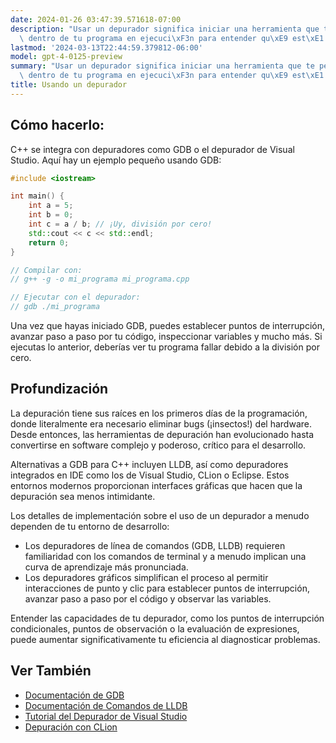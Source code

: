 ```yaml
---
date: 2024-01-26 03:47:39.571618-07:00
description: "Usar un depurador significa iniciar una herramienta que te permite observar\
  \ dentro de tu programa en ejecuci\xF3n para entender qu\xE9 est\xE1 sucediendo\u2026"
lastmod: '2024-03-13T22:44:59.379812-06:00'
model: gpt-4-0125-preview
summary: "Usar un depurador significa iniciar una herramienta que te permite observar\
  \ dentro de tu programa en ejecuci\xF3n para entender qu\xE9 est\xE1 sucediendo\u2026"
title: Usando un depurador
---
```


## Cómo hacerlo:
C++ se integra con depuradores como GDB o el depurador de Visual Studio. Aquí hay un ejemplo pequeño usando GDB:

```C++
#include <iostream>

int main() {
    int a = 5;
    int b = 0;
    int c = a / b; // ¡Uy, división por cero!
    std::cout << c << std::endl;
    return 0;
}

// Compilar con:
// g++ -g -o mi_programa mi_programa.cpp

// Ejecutar con el depurador:
// gdb ./mi_programa
```

Una vez que hayas iniciado GDB, puedes establecer puntos de interrupción, avanzar paso a paso por tu código, inspeccionar variables y mucho más. Si ejecutas lo anterior, deberías ver tu programa fallar debido a la división por cero.

## Profundización
La depuración tiene sus raíces en los primeros días de la programación, donde literalmente era necesario eliminar bugs (¡insectos!) del hardware. Desde entonces, las herramientas de depuración han evolucionado hasta convertirse en software complejo y poderoso, crítico para el desarrollo.

Alternativas a GDB para C++ incluyen LLDB, así como depuradores integrados en IDE como los de Visual Studio, CLion o Eclipse. Estos entornos modernos proporcionan interfaces gráficas que hacen que la depuración sea menos intimidante.

Los detalles de implementación sobre el uso de un depurador a menudo dependen de tu entorno de desarrollo:

- Los depuradores de línea de comandos (GDB, LLDB) requieren familiaridad con los comandos de terminal y a menudo implican una curva de aprendizaje más pronunciada.
- Los depuradores gráficos simplifican el proceso al permitir interacciones de punto y clic para establecer puntos de interrupción, avanzar paso a paso por el código y observar las variables.

Entender las capacidades de tu depurador, como los puntos de interrupción condicionales, puntos de observación o la evaluación de expresiones, puede aumentar significativamente tu eficiencia al diagnosticar problemas.

## Ver También
- [Documentación de GDB](https://www.gnu.org/software/gdb/documentation/)
- [Documentación de Comandos de LLDB](https://lldb.llvm.org/use/map.html)
- [Tutorial del Depurador de Visual Studio](https://docs.microsoft.com/en-us/visualstudio/debugger/debugger-feature-tour)
- [Depuración con CLion](https://www.jetbrains.com/help/clion/debugging-code.html)
